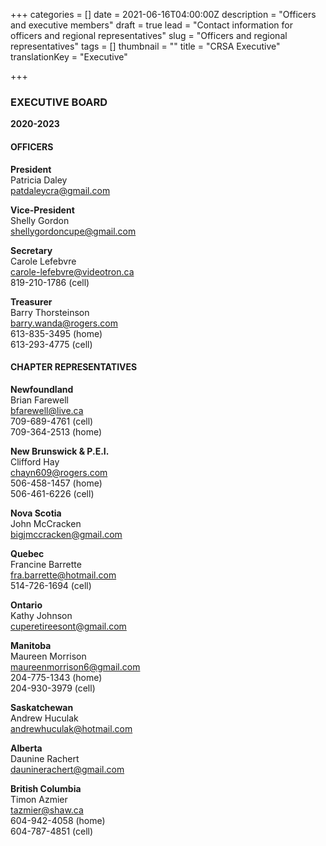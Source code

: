 +++
categories = []
date = 2021-06-16T04:00:00Z
description = "Officers and executive members"
draft = true
lead = "Contact information for officers and regional representatives"
slug = "Officers and regional representatives"
tags = []
thumbnail = ""
title = "CRSA Executive"
translationKey = "Executive"

+++
### **EXECUTIVE BOARD**  
 **2020-2023**

#### 

#### **OFFICERS**

**President**  
 Patricia Daley  
 [patdaleycra@gmail.com](mailto:patdaleycra@gmail.com)  
 

**Vice-President**   
 Shelly Gordon  
 [shellygordoncupe@gmail.com](mailto:shellygordoncupe@gmail.com)  
 

**Secretary**  
 Carole Lefebvre  
 [carole-lefebvre@videotron.ca](mailto:carole-lefebvre@videotron.ca)  
 819-210-1786 (cell)

**Treasurer**   
 Barry Thorsteinson  
 [barry.wanda@rogers.com](mailto:barry.wanda@rogers.com)  
 613-835-3495 (home)  
 613-293-4775 (cell)

#### 

#### **CHAPTER REPRESENTATIVES**

**Newfoundland**  
 Brian Farewell  
 [bfarewell@live.ca](mailto:bfarewell@live.ca)  
 709-689-4761 (cell)  
 709-364-2513 (home)

**New Brunswick & P.E.I.**  
 Clifford Hay  
 [chayn609@rogers.com](mailto:chayn609@rogers.com)  
 506-458-1457 (home)  
 506-461-6226 (cell)

**Nova Scotia**   
 John McCracken  
 [bigjmccracken@gmail.com](mailto:bigjmccracken@gmail.com)  
 

**Quebec**  
 Francine Barrette  
 [fra.barrette@hotmail.com](mailto:fra.barrette@hotmail.com)  
 514-726-1694 (cell)

**Ontario**  
 Kathy Johnson  
 [cuperetireesont@gmail.com](mailto:cuperetireesont@gmail.com)

**Manitoba**  
 Maureen Morrison  
 [maureenmorrison6@gmail.com](mailto:maureenmorrison6@gmail.com)  
 204-775-1343 (home)  
 204-930-3979 (cell)

**Saskatchewan**  
 Andrew Huculak  
 [andrewhuculak@hotmail.com](mailto:andrewhuculak@hotmail.com)  
 

**Alberta**  
 Daunine Rachert  
 [dauninerachert@gmail.com](mailto:dauninerachert@gmail.com)

**British Columbia**   
 Timon Azmier  
 [tazmier@shaw.ca](mailto:tazmier@shaw.ca)  
 604-942-4058 (home)  
 604-787-4851 (cell)